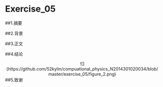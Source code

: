 # Exercise_05

##1.摘要

##2.背景

##3.正文
   
##4.结论
   <div align=center>
![](https://github.com/52kylin/compuational_physics_N2014301020034/blob/master/exercise_05/figure_2.png)
</div>
##5.致谢

